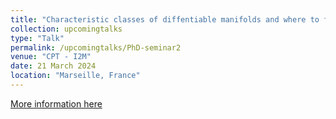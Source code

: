 ```yaml
---
title: "Characteristic classes of diffentiable manifolds and where to find some of them."
collection: upcomingtalks
type: "Talk"
permalink: /upcomingtalks/PhD-seminar2
venue: "CPT - I2M"
date: 21 March 2024
location: "Marseille, France"
---
```


[More information here](https://www.i2m.univ-amu.fr/events/tba-85/)
